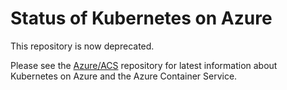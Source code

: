 # Status of Kubernetes on Azure

This repository is now deprecated.

Please see the [Azure/ACS](https://github.com/Azure/ACS) repository for latest
information about Kubernetes on Azure and the Azure Container Service.
